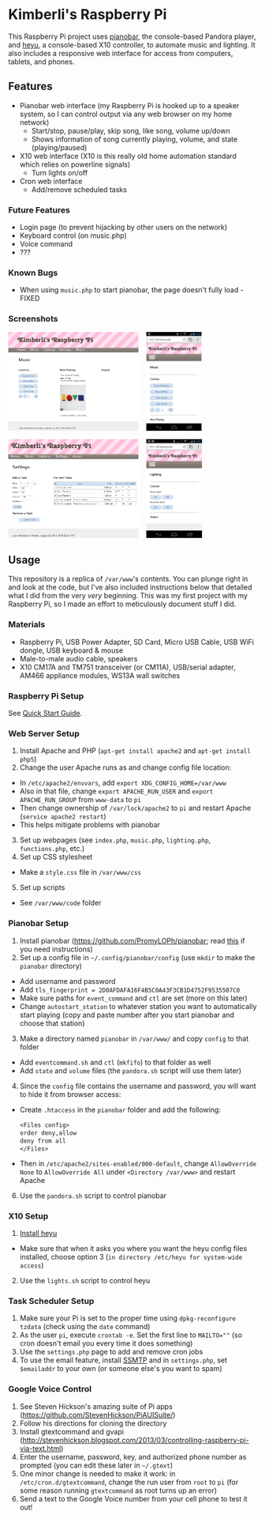 # Kimberli's Raspberry Pi
This Raspberry Pi project uses [pianobar](https://github.com/PromyLOPh/pianobar), the console-based Pandora player, and [heyu](http://heyu.tanj.com/), a console-based X10 controller, to automate music and lighting. It also includes a responsive web interface for access from computers, tablets, and phones.

## Features
* Pianobar web interface (my Raspberry Pi is hooked up to a speaker system, so I can control output via any web browser on my home network)
  * Start/stop, pause/play, skip song, like song, volume up/down
  * Shows information of song currently playing, volume, and state (playing/paused)
* X10 web interface (X10 is this really old home automation standard which relies on powerline signals)
  * Turn lights on/off
* Cron web interface
  * Add/remove scheduled tasks

### Future Features
* Login page (to prevent hijacking by other users on the network)
* Keyboard control (on music.php)
* Voice command
* ???

### Known Bugs
* When using `music.php` to start pianobar, the page doesn't fully load - FIXED

### Screenshots
<img src="/images/1.png" height="200px">&nbsp;&nbsp;&nbsp;&nbsp;<img src="/images/3.png" height="200px">

<img src="/images/4.png" height="200px">&nbsp;&nbsp;&nbsp;&nbsp;<img src="/images/2.png" height="200px">

## Usage
This repository is a replica of `/var/www`'s contents. You can plunge right in and look at the code, but I've also included instructions below that detailed what I did from the very *very* beginning. This was my first project with my Raspberry Pi, so I made an effort to meticulously document stuff I did.

### Materials
* Raspberry Pi, USB Power Adapter, SD Card, Micro USB Cable, USB WiFi dongle, USB keyboard & mouse
* Male-to-male audio cable, speakers
* X10 CM17A and TM751 transceiver (or CM11A), USB/serial adapter, AM466 appliance modules, WS13A wall switches

### Raspberry Pi Setup
See [Quick Start Guide](http://www.raspberrypi.org/wp-content/uploads/2012/12/quick-start-guide-v1.1.pdf).

### Web Server Setup
1. Install Apache and PHP (`apt-get install apache2` and `apt-get install php5`)
2. Change the user Apache runs as and change config file location:
  * In `/etc/apache2/envvars`, add `export XDG_CONFIG_HOME=/var/www`
  * Also in that file, change `export APACHE_RUN_USER` and `export APACHE_RUN_GROUP` from `www-data` to `pi`
  * Then change ownership of `/var/lock/apache2` to `pi` and restart Apache (`service apache2 restart`)
  * This helps mitigate problems with pianobar
3. Set up webpages (see `index.php`, `music.php`, `lighting.php`, `functions.php`, etc.)
4. Set up CSS stylesheet
  * Make a `style.css` file in `/var/www/css`
5. Set up scripts
  * See `/var/www/code` folder

### Pianobar Setup
1. Install pianobar (https://github.com/PromyLOPh/pianobar; read [this](http://www.engscope.com/pandorabar/02-compiling-pianobar/) if you need instructions)
2. Set up a config file in `~/.config/pianobar/config` (use `mkdir` to make the `pianobar` directory)
  * Add username and password
  * Add `tls_fingerprint = 2D0AFDAFA16F4B5C0A43F3CB1D4752F9535507C0`
  * Make sure paths for `event_command` and `ctl` are set (more on this later)
  * Change `autostart_station` to whatever station you want to automatically start playing (copy and paste number after you start pianobar and choose that station)
3. Make a directory named `pianobar` in `/var/www/` and copy `config` to that folder
  * Add `eventcommand.sh` and `ctl` (`mkfifo`) to that folder as well
  * Add `state` and `volume` files (the `pandora.sh` script will use them later)
4. Since the `config` file contains the username and password, you will want to hide it from browser access: 
  * Create `.htaccess` in the `pianobar` folder and add the following: 

    ```
    <Files config>
    order deny,allow
    deny from all
    </Files>
    ```
  * Then in `/etc/apache2/sites-enabled/000-default`, change `AllowOverride None` to `AllowOverride All` under `<Directory /var/www>` and restart Apache
6. Use the `pandora.sh` script to control pianobar

### X10 Setup
1. [Install heyu](http://x10linux.blogspot.com/2012/08/installing-heyu-on-raspberry-pi.html)
  * Make sure that when it asks you where you want the heyu config files installed, choose option 3 (`in directory /etc/heyu for system-wide access`)
2. Use the `lights.sh` script to control heyu

### Task Scheduler Setup
1. Make sure your Pi is set to the proper time using `dpkg-reconfigure tzdata` (check using the `date` command)
2. As the user `pi`, execute `crontab -e`. Set the first line to `MAILTO=""` (so cron doesn't email you every time it does something)
3. Use the `settings.php` page to add and remove cron jobs
4. To use the email feature, install [SSMTP](http://rpi.tnet.com/project/faqs/smtp) and in `settings.php`, set `$emailaddr` to your own (or someone else's you want to spam)

### Google Voice Control
1. See Steven Hickson's amazing suite of Pi apps  (https://github.com/StevenHickson/PiAUISuite/)
2. Follow his directions for cloning the directory
3. Install gtextcommand and gvapi (http://stevenhickson.blogspot.com/2013/03/controlling-raspberry-pi-via-text.html)
4. Enter the username, password, key, and authorized phone number as prompted (you can edit these later in `~/.gtext`)
5. One minor change is needed to make it work: in `/etc/cron.d/gtextcommand`, change the run user from `root` to `pi` (for some reason running `gtextcommand` as root turns up an error)
6. Send a text to the Google Voice number from your cell phone to test it out!
